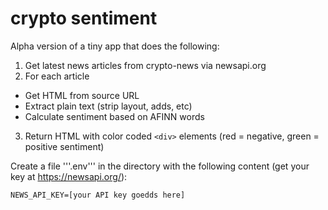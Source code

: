 # crypto sentiment

Alpha version of a tiny app that does the following:

1. Get latest news articles from crypto-news via newsapi.org
2. For each article
  * Get HTML from source URL
  * Extract plain text (strip layout, adds, etc)
  * Calculate sentiment based on AFINN words
3. Return HTML with color coded ```<div>``` elements (red = negative, green = positive sentiment)

Create a file '''.env''' in the directory with the following content (get your key at https://newsapi.org/):

`NEWS_API_KEY=[your API key goedds here]`
 
